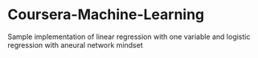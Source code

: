 # Coursera-Machine-Learning
Sample implementation of linear regression with one variable and logistic regression with aneural network mindset
